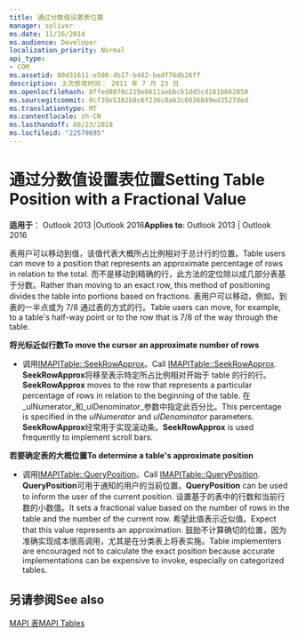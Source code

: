 ```yaml
---
title: 通过分数值设置表位置
manager: soliver
ms.date: 11/16/2014
ms.audience: Developer
localization_priority: Normal
api_type:
- COM
ms.assetid: 80d31611-e508-4b17-b482-bedf76db26ff
description: 上次修改时间： 2011 年 7 月 23 日
ms.openlocfilehash: 8ffed8070c219e6611aebbcb1dd5cd181b662850
ms.sourcegitcommit: 0cf39e5382b8c6f236c8a63c6036849ed3527ded
ms.translationtype: MT
ms.contentlocale: zh-CN
ms.lasthandoff: 08/23/2018
ms.locfileid: "22579695"
---
```

# <a name="setting-table-position-with-a-fractional-value"></a><span data-ttu-id="61dc4-103">通过分数值设置表位置</span><span class="sxs-lookup"><span data-stu-id="61dc4-103">Setting Table Position with a Fractional Value</span></span>

  
  
<span data-ttu-id="61dc4-104">**适用于**： Outlook 2013 |Outlook 2016</span><span class="sxs-lookup"><span data-stu-id="61dc4-104">**Applies to**: Outlook 2013 | Outlook 2016</span></span> 
  
<span data-ttu-id="61dc4-105">表用户可以移动到值，该值代表大概所占比例相对于总计行的位置。</span><span class="sxs-lookup"><span data-stu-id="61dc4-105">Table users can move to a position that represents an approximate percentage of rows in relation to the total.</span></span> <span data-ttu-id="61dc4-106">而不是移动到精确的行，此方法的定位除以成几部分表基于分数。</span><span class="sxs-lookup"><span data-stu-id="61dc4-106">Rather than moving to an exact row, this method of positioning divides the table into portions based on fractions.</span></span> <span data-ttu-id="61dc4-107">表用户可以移动，例如，到表的一半点或为 7/8 通过表的方式的行。</span><span class="sxs-lookup"><span data-stu-id="61dc4-107">Table users can move, for example, to a table's half-way point or to the row that is 7/8 of the way through the table.</span></span> 
  
 <span data-ttu-id="61dc4-108">**将光标近似行数**</span><span class="sxs-lookup"><span data-stu-id="61dc4-108">**To move the cursor an approximate number of rows**</span></span>
  
- <span data-ttu-id="61dc4-109">调用[IMAPITable::SeekRowApprox](imapitable-seekrowapprox.md)。</span><span class="sxs-lookup"><span data-stu-id="61dc4-109">Call [IMAPITable::SeekRowApprox](imapitable-seekrowapprox.md).</span></span> <span data-ttu-id="61dc4-110">**SeekRowApprox**将移至表示特定所占比例相对开始于 table 的行的行。</span><span class="sxs-lookup"><span data-stu-id="61dc4-110">**SeekRowApprox** moves to the row that represents a particular percentage of rows in relation to the beginning of the table.</span></span> <span data-ttu-id="61dc4-111">在_ulNumerator_和_ulDenominator_参数中指定此百分比。</span><span class="sxs-lookup"><span data-stu-id="61dc4-111">This percentage is specified in the  _ulNumerator_ and  _ulDenominator_ parameters.</span></span> <span data-ttu-id="61dc4-112">**SeekRowApprox**经常用于实现滚动条。</span><span class="sxs-lookup"><span data-stu-id="61dc4-112">**SeekRowApprox** is used frequently to implement scroll bars.</span></span> 
    
 <span data-ttu-id="61dc4-113">**若要确定表的大概位置**</span><span class="sxs-lookup"><span data-stu-id="61dc4-113">**To determine a table's approximate position**</span></span>
  
- <span data-ttu-id="61dc4-114">调用[IMAPITable::QueryPosition](imapitable-queryposition.md)。</span><span class="sxs-lookup"><span data-stu-id="61dc4-114">Call [IMAPITable::QueryPosition](imapitable-queryposition.md).</span></span> <span data-ttu-id="61dc4-115">**QueryPosition**可用于通知的用户的当前位置。</span><span class="sxs-lookup"><span data-stu-id="61dc4-115">**QueryPosition** can be used to inform the user of the current position.</span></span> <span data-ttu-id="61dc4-116">设置基于的表中的行数和当前行数的小数值。</span><span class="sxs-lookup"><span data-stu-id="61dc4-116">It sets a fractional value based on the number of rows in the table and the number of the current row.</span></span> <span data-ttu-id="61dc4-117">希望此值表示近似值。</span><span class="sxs-lookup"><span data-stu-id="61dc4-117">Expect that this value represents an approximation.</span></span> <span data-ttu-id="61dc4-118">鼓励不计算确切的位置，因为准确实现成本很高调用，尤其是在分类表上将表实施。</span><span class="sxs-lookup"><span data-stu-id="61dc4-118">Table implementers are encouraged not to calculate the exact position because accurate implementations can be expensive to invoke, especially on categorized tables.</span></span> 
    
## <a name="see-also"></a><span data-ttu-id="61dc4-119">另请参阅</span><span class="sxs-lookup"><span data-stu-id="61dc4-119">See also</span></span>



[<span data-ttu-id="61dc4-120">MAPI 表</span><span class="sxs-lookup"><span data-stu-id="61dc4-120">MAPI Tables</span></span>](mapi-tables.md)

